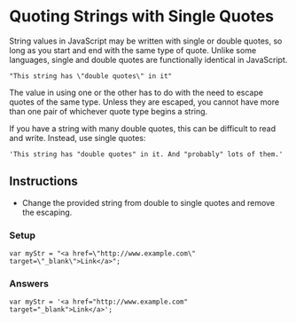 # Quoting Strings with Single Quotes

String values in JavaScript may be written with single or double quotes,
so long as you start and end with the same type of quote.
Unlike some languages, single and double quotes are functionally
identical in JavaScript.

`"This string has \"double quotes\" in it"`

The value in using one or the other has to do with the need
to escape quotes of the same type. Unless they are escaped, you cannot
have more than one pair of whichever quote type begins a string.

If you have a string with many double quotes, this can be difficult
to read and write. Instead, use single quotes:

`'This string has "double quotes" in it. And "probably" lots of them.'`

## Instructions
 - Change the provided string from double to single quotes and remove the escaping.

### Setup

`var myStr = "<a href=\"http://www.example.com\" target=\"_blank\">Link</a>";`

### Answers

`var myStr = '<a href="http://www.example.com" target="_blank">Link</a>';`
